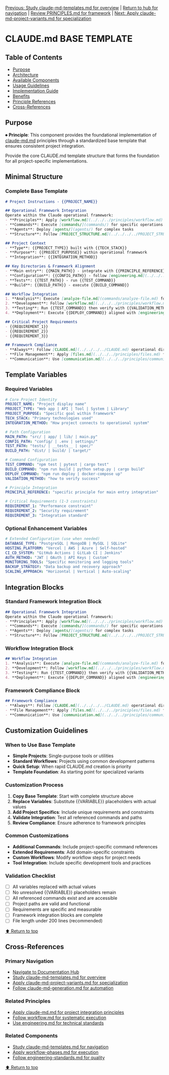 
[Previous: Study claude-md-templates.md for overview](../claude-md-templates.md) | [Return to hub for navigation](../../philosophy/index.md) | [Review PRINCIPLES.md for framework](../principles/PRINCIPLES.md) | [Next: Apply claude-md-project-variants.md for specialization](claude-md-project-variants.md)

# CLAUDE.md BASE TEMPLATE

## Table of Contents
- [Purpose](#purpose)
- [Architecture](#architecture)
- [Available Components](#available-components)
- [Usage Guidelines](#usage-guidelines)
- [Implementation Guide](#implementation-guide)
- [Benefits](#benefits)
- [Principle References](#principle-references)
- [Cross-References](#cross-references)

## Purpose

⏺ **Principle**: This component provides the foundational implementation of [claude-md.md](../../../principles/claude-md.md) principles through a standardized base template that ensures consistent project integration.

Provide the core CLAUDE.md template structure that forms the foundation for all project-specific implementations.

## Minimal Structure

### Complete Base Template
```markdown
# Project Instructions - {{PROJECT_NAME}}

## Operational Framework Integration
Operate within the Claude operational framework:
- **Principles**: Apply [workflow.md](../../../principles/workflow.md) phases systematically
- **Commands**: Execute [commands/](commands/) for specific operations
- **Agents**: Deploy [agents/](agents/) for complex tasks
- **Structure**: Follow [PROJECT_STRUCTURE.md](../../../../PROJECT_STRUCTURE.md) organization

## Project Context
- **Type**: {{PROJECT_TYPE}} built with {{TECH_STACK}}
- **Purpose**: {{PROJECT_PURPOSE}} within operational framework
- **Integration**: {{INTEGRATION_METHOD}}

## Key Directories & Framework Alignment
- **Main entry**: {{MAIN_PATH}} - integrate with {{PRINCIPLE_REFERENCE}}
- **Configuration**: {{CONFIG_PATH}} - follow [engineering.md](../../../principles/engineering.md)
- **Tests**: {{TEST_PATH}} - run {{TEST_COMMAND}}
- **Build**: {{BUILD_PATH}} - execute {{BUILD_COMMAND}}

## Workflow Integration
1. **Analysis**: Execute [analyze-file.md](commands/analyze-file.md) for project examination
2. **Development**: Follow [workflow.md](../../../principles/workflow.md) phases systematically
3. **Testing**: Run {{TEST_COMMAND}} then verify with {{VALIDATION_METHOD}}
4. **Deployment**: Execute {{DEPLOY_COMMAND}} aligned with [engineering.md](../../../principles/engineering.md)

## Critical Project Requirements
- {{REQUIREMENT_1}}
- {{REQUIREMENT_2}}
- {{REQUIREMENT_3}}

## Framework Compliance
- **Always**: Follow [CLAUDE.md](../../../../CLAUDE.md) operational directives
- **File Management**: Apply [files.md](../../../principles/files.md) for all operations
- **Communication**: Use [communication.md](../../../principles/communication.md) imperative tone
```

## Template Variables

### Required Variables
```yaml
# Core Project Identity
PROJECT_NAME: "Project display name"
PROJECT_TYPE: "Web app | API | Tool | System | Library"
PROJECT_PURPOSE: "Specific goal within framework"
TECH_STACK: "Primary technologies used"
INTEGRATION_METHOD: "How project connects to operational system"

# Path Configuration
MAIN_PATH: "src/ | app/ | lib/ | main.py"
CONFIG_PATH: "config/ | .env | settings/"
TEST_PATH: "tests/ | __tests__ | spec/"
BUILD_PATH: "dist/ | build/ | target/"

# Command Configuration
TEST_COMMAND: "npm test | pytest | cargo test"
BUILD_COMMAND: "npm run build | python setup.py | cargo build"
DEPLOY_COMMAND: "npm run deploy | docker-compose up"
VALIDATION_METHOD: "how to verify success"

# Principle Integration
PRINCIPLE_REFERENCE: "specific principle for main entry integration"

# Critical Requirements (1-3 constraints)
REQUIREMENT_1: "Performance constraint"
REQUIREMENT_2: "Security requirement"  
REQUIREMENT_3: "Integration standard"
```

### Optional Enhancement Variables
```yaml
# Extended Configuration (use when needed)
DATABASE_TYPE: "PostgreSQL | MongoDB | MySQL | SQLite"
HOSTING_PLATFORM: "Vercel | AWS | Azure | Self-hosted"
CI_CD_SYSTEM: "GitHub Actions | GitLab CI | Jenkins"
AUTH_METHOD: "JWT | OAuth | API Keys | Custom"
MONITORING_TOOLS: "Specific monitoring and logging tools"
BACKUP_STRATEGY: "Data backup and recovery approach"
SCALING_APPROACH: "Horizontal | Vertical | Auto-scaling"
```

## Integration Blocks

### Standard Framework Integration Block
```markdown
## Operational Framework Integration
Operate within the Claude operational framework:
- **Principles**: Apply [workflow.md](../../../principles/workflow.md) phases systematically
- **Commands**: Execute [commands/](commands/) for specific operations
- **Agents**: Deploy [agents/](agents/) for complex tasks
- **Structure**: Follow [PROJECT_STRUCTURE.md](../../../../PROJECT_STRUCTURE.md) organization
```

### Workflow Integration Block
```markdown
## Workflow Integration
1. **Analysis**: Execute [analyze-file.md](commands/analyze-file.md) for project examination
2. **Development**: Follow [workflow.md](../../../principles/workflow.md) phases systematically
3. **Testing**: Run {{TEST_COMMAND}} then verify with {{VALIDATION_METHOD}}
4. **Deployment**: Execute {{DEPLOY_COMMAND}} aligned with [engineering.md](../../../principles/engineering.md)
```

### Framework Compliance Block
```markdown
## Framework Compliance
- **Always**: Follow [CLAUDE.md](../../../../CLAUDE.md) operational directives
- **File Management**: Apply [files.md](../../../principles/files.md) for all operations
- **Communication**: Use [communication.md](../../../principles/communication.md) imperative tone
```

## Customization Guidelines

### When to Use Base Template
- **Simple Projects**: Single-purpose tools or utilities
- **Standard Workflows**: Projects using common development patterns
- **Quick Setup**: When rapid CLAUDE.md creation is priority
- **Template Foundation**: As starting point for specialized variants

### Customization Process
1. **Copy Base Template**: Start with complete structure above
2. **Replace Variables**: Substitute {{VARIABLE}} placeholders with actual values
3. **Add Project Specifics**: Include unique requirements and constraints
4. **Validate Integration**: Test all referenced commands and paths
5. **Review Compliance**: Ensure adherence to framework principles

### Common Customizations
- **Additional Commands**: Include project-specific command references
- **Extended Requirements**: Add domain-specific constraints
- **Custom Workflows**: Modify workflow steps for project needs
- **Tool Integration**: Include specific development tools and practices

### Validation Checklist
- [ ] All variables replaced with actual values
- [ ] No unresolved {{VARIABLE}} placeholders remain
- [ ] All referenced commands exist and are accessible
- [ ] Project paths are valid and functional
- [ ] Requirements are specific and measurable
- [ ] Framework integration blocks are complete
- [ ] File length under 200 lines (recommended)

[⬆ Return to top](#claude-md-base-template)

## Cross-References

### Primary Navigation
- [Navigate to Documentation Hub](../../philosophy/index.md)
- [Study claude-md-templates.md for overview](../claude-md-templates.md)
- [Apply claude-md-project-variants.md for specialization](claude-md-project-variants.md)
- [Follow claude-md-generation.md for automation](claude-md-generation.md)

### Related Principles
- [Apply claude-md.md for project integration principles](../../../principles/claude-md.md)
- [Follow workflow.md for systematic execution](../../../principles/workflow.md)
- [Use engineering.md for technical standards](../../../principles/engineering.md)

### Related Components
- [Study claude-md-templates.md for navigation](../claude-md-templates.md)
- [Apply workflow-phases.md for execution](../workflow-phases.md)
- [Follow engineering-standards.md for quality](../engineering-standards.md)

[⬆ Return to top](#claude-md-base-template)
